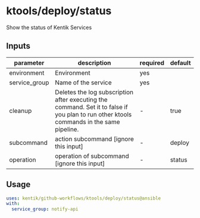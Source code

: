 # ktools/deploy/status

Show the status of Kentik Services


## Inputs

| parameter| description | required | default |
| - | - | - | - |
| environment | Environment |  yes  | 
| service_group | Name of the service |  yes  | 
| cleanup | Deletes the log subscription after executing the command. Set it to false if you plan to run other ktools commands in the same pipeline. |  -  | true
| subcommand | action subcommand [ignore this input] |  -  | deploy
| operation | operation of subcommand [ignore this input] |  -  | status



## Usage

```yaml
uses: kentik/github-workflows/ktools/deploy/status@ansible
with:
  service_group: notify-api

```
